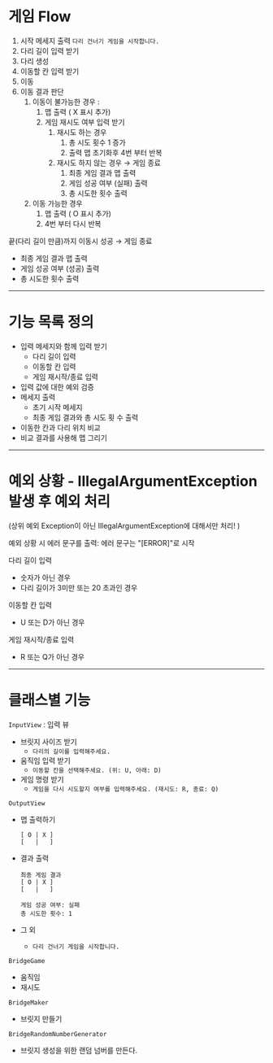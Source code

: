 # 게임 Flow

1. 시작 메세지 출력 `다리 건너기 게임을 시작합니다.`
2. 다리 길이 입력 받기
3. 다리 생성
4. 이동할 칸 입력 받기
5. 이동
6. 이동 결과 판단
    1. 이동이 불가능한 경우 :
        1. 맵 출력 ( X 표시 추가)
        2. 게임 재시도 여부 입력 받기
            1. 재시도 하는 경우
                1. 총 시도 횟수 1 증가
                2. 출력 맵 초기화후 4번 부터 반복
            2. 재시도 하지 않는 경우 → 게임 종료
                1. 최종 게임 결과 맵 출력
                2. 게임 성공 여부 (실패) 출력
                3. 총 시도한 횟수 출력
    2. 이동 가능한 경우
        1. 맵 출력 ( O  표시 추가)
        2. 4번 부터 다시 반복

끝(다리 길이 만큼)까지 이동시 성공 → 게임 종료

- 최종 게임 결과 맵 출력
- 게임 성공 여부 (성공) 출력
- 총 시도한 횟수 출력

---

# 기능 목록 정의

- 입력 메세지와 함께 입력 받기
    - 다리 길이 입력
    - 이동할 칸 입력
    - 게임 재시작/종료 입력
- 입력 값에 대한 예외 검증
- 메세지 출력
    - 초기 시작 메세지
    - 최종 게임 결과와 총 시도 횟 수 출력
- 이동한 칸과 다리 위치 비교
- 비교 결과를 사용해 맵 그리기

---

# 예외 상황 - IllegalArgumentException 발생 후 예외 처리

(상위 예외 Exception이 아닌 IllegalArgumentException에 대해서만 처리! )

예외 상황 시 에러 문구를 출력:  에러 문구는 "[ERROR]"로 시작

다리 길이 입력

- 숫자가 아닌 경우
- 다리 길이가 3미만 또는 20 초과인 경우

이동할 칸 입력

- U 또는 D가 아닌 경우

게임 재시작/종료 입력

- R 또는 Q가 아닌 경우

---

# 클래스별 기능

`InputView` : 입력 뷰

- 브릿지 사이즈 받기
    - `다리의 길이를 입력해주세요.`
- 움직임 입력 받기
    - `이동할 칸을 선택해주세요. (위: U, 아래: D)`
- 게임 명령 받기
    - `게임을 다시 시도할지 여부를 입력해주세요. (재시도: R, 종료: Q)`

`OutputView`

- 맵 출력하기

    ```
    [ O | X ]
    [   |   ]
    ```

- 결과 출력

    ```
    최종 게임 결과
    [ O | X ]
    [   |   ]
    
    게임 성공 여부: 실패
    총 시도한 횟수: 1
    ```

- 그 외
    - `다리 건너기 게임을 시작합니다.`

`BridgeGame`

- 움직임
- 재시도

`BridgeMaker`

- 브릿지 만들기

`BridgeRandomNumberGenerator`

- 브릿지 생성을 위한 랜덤 넘버를 만든다.